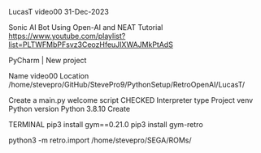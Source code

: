 LucasT video00
31-Dec-2023

Sonic AI Bot Using Open-AI and NEAT Tutorial
https://www.youtube.com/playlist?list=PLTWFMbPFsvz3CeozHfeuJIXWAJMkPtAdS


PyCharm | New project

Name		video00
Location	/home/stevepro/GitHub/StevePro9/PythonSetup/RetroOpenAI/LucasT/

Create a main.py welcome script	CHECKED
Interpreter type			Project venv
Python version				Python 3.8.10
Create


TERMINAL
pip3 install gym==0.21.0
pip3 install gym-retro

python3 -m retro.import /home/stevepro/SEGA/ROMs/


